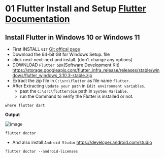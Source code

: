 # 01 Flutter Install and Setup [Flutter Documentation](https://docs.flutter.dev/)
## Install Flutter in Windows 10 or Windows 11
  - First INSTALL `GIT` [Git offical page](https://git-scm.com/download/win)
  - Download the 64-bit Git for Windows Setup. file 
  - click next-next-next and install. (don't change any options)
  - DOWNLOAD `Flutter SDK`(Software Development Kit) https://storage.googleapis.com/flutter_infra_release/releases/stable/windows/flutter_windows_3.10.3-stable.zip
  - Extract the zip file in `C:\src\flutter` as file name `flutter`.
  - After Extracting `Update your path` in `Edit environment variables`.
    - past the `C:\src\flutter\bin` path in `System Variable`.
    - run the Command to verify the Flutter is installed or not.
```
where flutter dart
```
**Output**

![image](https://github.com/KKBUGHUNTER/Flutter/assets/91019132/3b5617cb-8c4f-401e-bc2d-d96906b7c21c)

```
flutter doctor
```
  - And also install `Android Studio` https://developer.android.com/studio

```
flutter doctor --android-licenses
```
